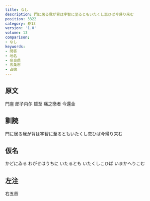 ```yaml
---
title: なし
description: 門に居る我が背は宇智に至るともいたくし恋ひば今帰り来む
position: 3322
category: 巻13
version: '1.0'
volume: 13
comparison:
- なし
keywords:
- 問答
- 地名
- 奈良県
- 五条市
- 占媿
---
```


## 原文

門座 郎子内尓 雖至 痛之戀者 今還金

## 訓読

門に居る我が背は宇智に至るともいたくし恋ひば今帰り来む

## 仮名

かどにゐる わがせはうちに いたるとも いたくしこひば いまかへりこむ

## 左注

右五首
